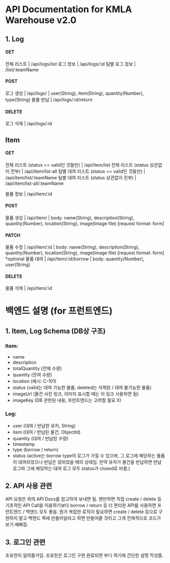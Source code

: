 # API Documentation for KMLA Warehouse v2.0
## 1. Log
#### GET
전체 리스트 | /api/logs/list
로그 정보 | /api/logs/:id
팀별 로그 정보 | /list/:teamName
#### POST
로그 생성 | /api/logs/ | user(String), item(String), quantity(Number), type(String)
물품 반납 | /api/logs/:id/return

#### DELETE
로그 삭제 | /api/logs/:id

## Item
#### GET
전체 리스트 (status == valid인 것들만) | /api/item/list
전체 리스트 (status 상관없이 전부) | /api/item/list-all
팀별 대여 리스트 (status == valid인 것들만) | /api/item/list/:teamName
팀별 대여 리스트 (status 상관없이 전부) | /api/item/list-all/:teamName

물품 정보 | /api/item/:id
#### POST
물품 생성 | /api/item/ | body: name(String), description(String), quantity(Number), location(String), image(Image file) [request format: form]
#### PATCH 
물품 수정 | /api/item/:id | body: name(String), description(String), quantity(Number), location(String), image(Image file) [request format: form] *optional
물품 대여 | /api/item/:id/borrow | body: quantity(Number), user(String)
#### DELETE 
물품 삭제 | /api/item/:id

# 백엔드 설명 (for 프런트엔드)
## 1. Item, Log Schema (DB상 구조)
### Item:
- name
- description
- totalQuantity (전체 수량)
- quantity (잔여 수량)
- location (예시: C-101)
- status (valid는 대여 가능한 물품, deleted는 삭제된 / 대여 불가능한 물품)
- imageUrl (물건 사진 링크, 이미지 표시할 때는 이 링크 사용하면 됨)
- imageKey (DB 관련된 내용, 프런트엔드는 고려할 필요 X)

### Log:
- user (대여 / 반납한 유저, String)
- item (대여 / 반납된 물건, ObjectId)
- quantity (대여 / 반납된 수량)
- timestamp
- type (borrow / return)
- status (active는 borrow type의 로그가 가질 수 있으며, 그 로그에 해당하는 물품이 대여되었으나 반납은 않되었을 때의 상태임. 만약 유저가 물건을 반납하면 반납 로그와 그에 해당하는 대여 로그 모두 status가 closed로 바뀜.)

## 2. API 사용 관련
API 요청은 위의 API Docs를 참고하여 보내면 됨. 왠만하면 직접 create / delete 등 기초적인 API Call을 이용하기보다 borrow / return 등 더 편리한 API를 사용하면 프런트엔드 / 백엔드 모두 좋음. 뭔가 복잡한 로직이 필요하면 create / delete 등으로 구현하지 말고 백엔드 쪽에 만들어달라고 하면 만들어줄 것이고 그게 전체적으로 코드가 보기 예뻐짐.

## 3. 로그인 관련
조유찬이 알려줄거임. 조유찬은 로그인 구현 완료되면 부디 여기에 간단한 설명 작성좀.